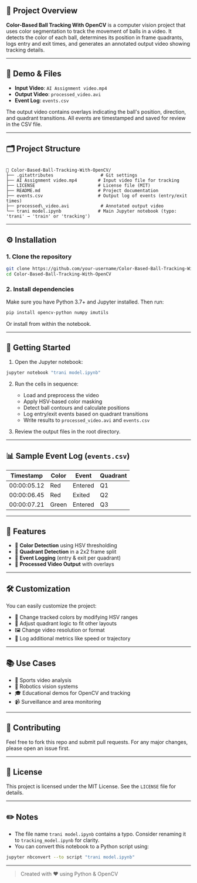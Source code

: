 ## 📌 Project Overview

**Color-Based Ball Tracking With OpenCV** is a computer vision project that uses color segmentation to track the movement of balls in a video. It detects the color of each ball, determines its position in frame quadrants, logs entry and exit times, and generates an annotated output video showing tracking details.

---

## 🎥 Demo & Files

- **Input Video**: `AI Assignment video.mp4`
- **Output Video**: `processed_video.avi`
- **Event Log**: `events.csv`

The output video contains overlays indicating the ball's position, direction, and quadrant transitions. All events are timestamped and saved for review in the CSV file.

---

## 🗂️ Project Structure

```

📁 Color-Based-Ball-Tracking-With-OpenCV/
├── .gitattributes                  # Git settings
├── AI Assignment video.mp4        # Input video file for tracking
├── LICENSE                        # License file (MIT)
├── README.md                      # Project documentation
├── events.csv                     # Output log of events (entry/exit times)
├── processed\_video.avi            # Annotated output video
└── trani model.ipynb              # Main Jupyter notebook (typo: 'trani' → 'train' or 'tracking')

````

---

## ⚙️ Installation

### 1. Clone the repository

```bash
git clone https://github.com/your-username/Color-Based-Ball-Tracking-With-OpenCV.git
cd Color-Based-Ball-Tracking-With-OpenCV
````

### 2. Install dependencies

Make sure you have Python 3.7+ and Jupyter installed. Then run:

```bash
pip install opencv-python numpy imutils
```

Or install from within the notebook.

---

## 🚀 Getting Started

1. Open the Jupyter notebook:

```bash
jupyter notebook "trani model.ipynb"
```

2. Run the cells in sequence:

   * Load and preprocess the video
   * Apply HSV-based color masking
   * Detect ball contours and calculate positions
   * Log entry/exit events based on quadrant transitions
   * Write results to `processed_video.avi` and `events.csv`

3. Review the output files in the root directory.

---

## 📊 Sample Event Log (`events.csv`)

| Timestamp   | Color | Event   | Quadrant |
| ----------- | ----- | ------- | -------- |
| 00:00:05.12 | Red   | Entered | Q1       |
| 00:00:06.45 | Red   | Exited  | Q2       |
| 00:00:07.21 | Green | Entered | Q3       |

---

## 🧪 Features

* 🎯 **Color Detection** using HSV thresholding
* 🧭 **Quadrant Detection** in a 2x2 frame split
* 📝 **Event Logging** (entry & exit per quadrant)
* 🎥 **Processed Video Output** with overlays

---

## 🛠️ Customization

You can easily customize the project:

* 🎨 Change tracked colors by modifying HSV ranges
* 📐 Adjust quadrant logic to fit other layouts
* 🖼️ Change video resolution or format
* 📄 Log additional metrics like speed or trajectory

---

## 📚 Use Cases

* 🏀 Sports video analysis
* 🤖 Robotics vision systems
* 🎓 Educational demos for OpenCV and tracking
* 📹 Surveillance and area monitoring

---

## 🤝 Contributing

Feel free to fork this repo and submit pull requests.
For any major changes, please open an issue first.

---

## 📜 License

This project is licensed under the MIT License. See the `LICENSE` file for details.

---

## ✏️ Notes

* The file name `trani model.ipynb` contains a typo. Consider renaming it to `tracking_model.ipynb` for clarity.
* You can convert this notebook to a Python script using:

```bash
jupyter nbconvert --to script "trani model.ipynb"
```

---

> Created with ❤️ using Python & OpenCV

```
